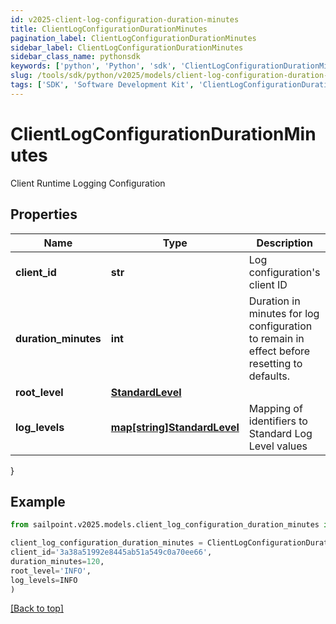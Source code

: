 ```yaml
---
id: v2025-client-log-configuration-duration-minutes
title: ClientLogConfigurationDurationMinutes
pagination_label: ClientLogConfigurationDurationMinutes
sidebar_label: ClientLogConfigurationDurationMinutes
sidebar_class_name: pythonsdk
keywords: ['python', 'Python', 'sdk', 'ClientLogConfigurationDurationMinutes', 'V2025ClientLogConfigurationDurationMinutes'] 
slug: /tools/sdk/python/v2025/models/client-log-configuration-duration-minutes
tags: ['SDK', 'Software Development Kit', 'ClientLogConfigurationDurationMinutes', 'V2025ClientLogConfigurationDurationMinutes']
---
```


# ClientLogConfigurationDurationMinutes

Client Runtime Logging Configuration

## Properties

Name | Type | Description | Notes
------------ | ------------- | ------------- | -------------
**client_id** | **str** | Log configuration's client ID | [optional] 
**duration_minutes** | **int** | Duration in minutes for log configuration to remain in effect before resetting to defaults. | [optional] [default to 240]
**root_level** | [**StandardLevel**](standard-level) |  | [required]
**log_levels** | [**map[string]StandardLevel**](standard-level) | Mapping of identifiers to Standard Log Level values | [optional] 
}

## Example

```python
from sailpoint.v2025.models.client_log_configuration_duration_minutes import ClientLogConfigurationDurationMinutes

client_log_configuration_duration_minutes = ClientLogConfigurationDurationMinutes(
client_id='3a38a51992e8445ab51a549c0a70ee66',
duration_minutes=120,
root_level='INFO',
log_levels=INFO
)

```
[[Back to top]](#) 

